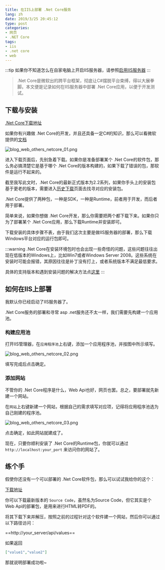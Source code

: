 ```yaml
---
title: 在IIS上部署 .Net Core服务
lang: zh
date: 2019/3/25 20:45:12
type: post
categories:
- 网页
- .NET Core
tags:
- iis
- .net core
- web
---
```


:::tip
如果你不知道怎么在自家电脑上开启IIS服务器，请参照[启用IIS服务器](./open_iis)
:::

> .Net Core是微软出的跨平台框架，彻底让C#摆脱平台束缚，得以大展拳脚。本文便是记录如何在IIS服务器中部署 .Net Core应用，以便于开发测试。

<!--more-->

## 下载与安装

[.Net Core下载地址](https://dotnet.microsoft.com/download)

如果你有兴趣做 .Net Core的开发，并且还具备一定C#的知识，那么可以看微软提供的[文档](https://docs.microsoft.com/en-us/dotnet/core/)

![blog_web_others_netcore_01.png](https://storage.live.com/items/51816931BAB0F7A8!12428?authkey=AO7QXpgYo7-5DUU)

进入下载页面后，先别急着下载。如果你是准备部署某个 .Net Core的软件包，那么务必搞清楚它是基于哪个 .Net Core的版本构建的，如果下载了错误的包，那软件是运行不起来的。

截至我写此文时，.Net Core的最新正式版本为2.2系列，如果你手头上的安装包基于更老的版本，需要进入[历史下载](https://dotnet.microsoft.com/download/archives)页面去找寻对应的安装包。

.Net Core提供了两种包，一种是SDK，一种是Runtime，前者用于开发，而后者用于部署。

简单来说，如果你想做 .Net Core开发，那么你需要把两个都下载下来。如果你只为了部署某个 .Net Core应用，那么下载Runtime并安装即可。

下载安装的具体步骤不表，由于我们这次主要是做IIS服务器的部署，那么下载Windows平台对应的运行包即可。

:::warning
.Net Core在安装环境包时也会出现一些奇怪的问题，这些问题往往出现在低版本的Windows上，比如Win7或者Windows Server 2008。这些系统在安装时可能会报错，其原因往往是补丁没有打上，或者系统版本不满足最低要求。

具体的支持版本和遇到安装问题的解决方法点[这里](https://docs.microsoft.com/en-us/dotnet/core/windows-prerequisites?tabs=netcore2x)
:::

## 如何在IIS上部署

我默认你已经启动了IIS服务器了。

.Net Core服务的部署和寻常 asp .net服务还不太一样，我们需要先构建一个应用池。

### 构建应用池

打开IIS管理器，在`应用程序池`上右键，添加一个应用程序池，并按图中所示填写。

![blog_web_others_netcore_02.png](https://storage.live.com/items/51816931BAB0F7A8!12429?authkey=AO7QXpgYo7-5DUU)

填写完成后点击确定。

### 添加网站

不管你的 .Net Core程序是什么，Web Api也好，网页也罢。总之，要部署就先新建一个网站。

在`网站`上右键新建一个网站，根据自己的需求填写对应项，记得将应用程序池选为自己刚建的程序池。

![blog_web_others_netcore_03.png](https://storage.live.com/items/51816931BAB0F7A8!12430?authkey=AO7QXpgYo7-5DUU)

点击确定，如此网站就建成了。

现在，只要你顺利安装了 .Net Core的Runtime包，你就可以通过 `http://localhost:your_port` 来访问你的网站了。

## 练个手

假使你还没有一个可以部署的 .Net Core软件包，那么可以试试我给你的这个：

[下载地址](https://github.com/Richasy/HTML-Conversion-Api/releases)

你可以下载最新版本的 `Source Code`，虽然名为Source Code，但它其实是个Web Api的部署包，是用来进行HTML转PDF的。

将其下载下来并解压，按照之前的过程针对这个软件建一个网站，然后你可以通过以下路径访问：

==http://your_server/api/values==

如果返回

```json
["value1","value2"]
```

那就说明部署成功啦~

